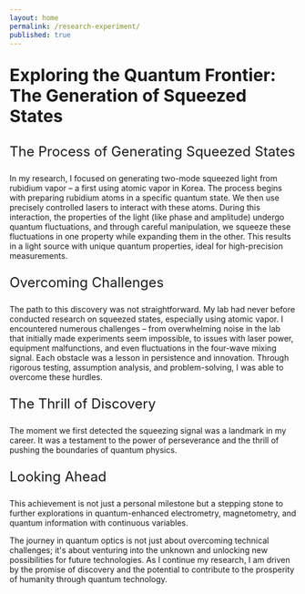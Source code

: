```yaml
---
layout: home
permalink: /research-experiment/
published: true
---
```


<p style="font-size: 30px;"><b>Exploring the Quantum Frontier: The Generation of Squeezed States</b></p>

<p style="font-size: 24px;">The Process of Generating Squeezed States</p>

In my research, I focused on generating two-mode squeezed light from rubidium vapor – a first using atomic vapor in Korea. The process begins with preparing rubidium atoms in a specific quantum state. We then use precisely controlled lasers to interact with these atoms. During this interaction, the properties of the light (like phase and amplitude) undergo quantum fluctuations, and through careful manipulation, we squeeze these fluctuations in one property while expanding them in the other. This results in a light source with unique quantum properties, ideal for high-precision measurements.

<p style="font-size: 24px;">Overcoming Challenges</p>

The path to this discovery was not straightforward. My lab had never before conducted research on squeezed states, especially using atomic vapor. I encountered numerous challenges – from overwhelming noise in the lab that initially made experiments seem impossible, to issues with laser power, equipment malfunctions, and even fluctuations in the four-wave mixing signal. Each obstacle was a lesson in persistence and innovation. Through rigorous testing, assumption analysis, and problem-solving, I was able to overcome these hurdles.

<p style="font-size: 24px;">The Thrill of Discovery</p>

The moment we first detected the squeezing signal was a landmark in my career. It was a testament to the power of perseverance and the thrill of pushing the boundaries of quantum physics.

<p style="font-size: 24px;">Looking Ahead</p>

This achievement is not just a personal milestone but a stepping stone to further explorations in quantum-enhanced electrometry, magnetometry, and quantum information with continuous variables.

The journey in quantum optics is not just about overcoming technical challenges; it's about venturing into the unknown and unlocking new possibilities for future technologies. As I continue my research, I am driven by the promise of discovery and the potential to contribute to the prosperity of humanity through quantum technology.
